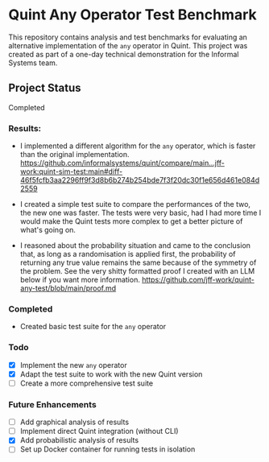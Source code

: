 # Quint Any Operator Test Benchmark
This repository contains analysis and test benchmarks for evaluating an alternative implementation of the `any` operator in Quint. This project was created as part of a one-day technical demonstration for the Informal Systems team.

## Project Status
Completed

### Results:
- I implemented a different algorithm for the `any` operator, which is faster than the original implementation.
https://github.com/informalsystems/quint/compare/main...jff-work:quint-sim-test:main#diff-46f5fcfb3aa2296ff9f3d8b6b274b254bde7f3f20dc30f1e656d461e084d2559

- I created a simple test suite to compare the performances of the two, the new one was faster. The tests were very basic, had I had more time I would make the Quint tests more complex to get a better picture of what's going on.

- I reasoned about the probability situation and came to the conclusion that, as long as a randomisation is applied first, the probability of returning any true value remains the same because of the symmetry of the problem. See the very shitty formatted proof I created with an LLM below if you want more information.
https://github.com/jff-work/quint-any-test/blob/main/proof.md

### Completed
- Created basic test suite for the `any` operator

### Todo
- [x] Implement the new `any` operator
- [x] Adapt the test suite to work with the new Quint version
- [ ] Create a more comprehensive test suite

### Future Enhancements
- [ ] Add graphical analysis of results
- [ ] Implement direct Quint integration (without CLI)
- [x] Add probabilistic analysis of results
- [ ] Set up Docker container for running tests in isolation

